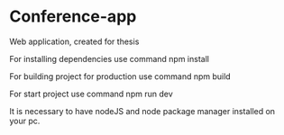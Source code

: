 # Conference-app
Web application, created for thesis

For installing dependencies use command npm install

For building project for production use command npm build

For start project use command npm run dev

It is necessary to have nodeJS and node package manager installed on your pc.
